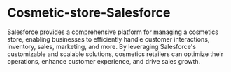 # Cosmetic-store-Salesforce
Salesforce provides a comprehensive platform for managing a cosmetics store, enabling businesses to efficiently handle customer interactions, inventory, sales, marketing, and more. By leveraging Salesforce's customizable and scalable solutions, cosmetics retailers can optimize their operations, enhance customer experience, and drive sales growth.
